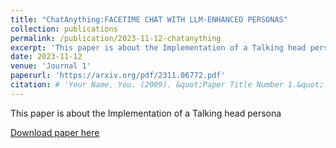 ```yaml
---
title: "ChatAnything:FACETIME CHAT WITH LLM-ENHANCED PERSONAS"
collection: publications
permalink: /publication/2023-11-12-chatanything
excerpt: 'This paper is about the Implementation of a Talking head persona.'
date: 2023-11-12
venue: 'Journal 1'
paperurl: 'https://arxiv.org/pdf/2311.06772.pdf'
citation: # 'Your Name, You. (2009). &quot;Paper Title Number 1.&quot; <i>Journal 1</i>. 1(1).'
---
```

This paper is about the Implementation of a Talking head persona

[Download paper here](https://arxiv.org/pdf/2311.06772.pdf)
